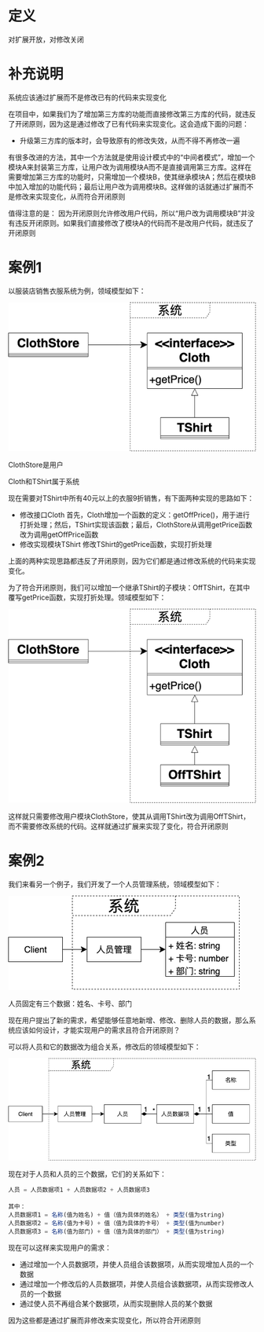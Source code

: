 # 定义

对扩展开放，对修改关闭


# 补充说明

系统应该通过扩展而不是修改已有的代码来实现变化


在项目中，如果我们为了增加第三方库的功能而直接修改第三方库的代码，就违反了开闭原则，因为这是通过修改了已有代码来实现变化。这会造成下面的问题：

- 升级第三方库的版本时，会导致原有的修改失效，从而不得不再修改一遍

有很多改进的方法，其中一个方法就是使用设计模式中的“中间者模式”，增加一个模块A来封装第三方库，让用户改为调用模块A而不是直接调用第三方库。这样在需要增加第三方库的功能时，只需增加一个模块B，使其继承模块A；然后在模块B中加入增加的功能代码；最后让用户改为调用模块B。这样做的话就通过扩展而不是修改来实现变化，从而符合开闭原则

值得注意的是：
因为开闭原则允许修改用户代码，所以“用户改为调用模块B”并没有违反开闭原则。如果我们直接修改了模块A的代码而不是改用户代码，就违反了开闭原则


# 案例1

以服装店销售衣服系统为例，领域模型如下：

![案例1的领域模型图](./1-1.png)

ClothStore是用户

Cloth和TShirt属于系统

现在需要对TShirt中所有40元以上的衣服9折销售，有下面两种实现的思路如下：

<!-- - 修改用户模块ClothStore
在卖衣服时通过判断价格来打对应的折扣 -->
- 修改接口Cloth
首先，Cloth增加一个函数的定义：getOffPrice()，用于进行打折处理；然后，TShirt实现该函数；最后，ClothStore从调用getPrice函数改为调用getOffPrice函数
- 修改实现模块TShirt
修改TShirt的getPrice函数，实现打折处理

上面的两种实现思路都违反了开闭原则，因为它们都是通过修改系统的代码来实现变化。

为了符合开闭原则，我们可以增加一个继承TShirt的子模块：OffTShirt，在其中覆写getPrice函数，实现打折处理。领域模型如下：

![案例1重构后的领域模型图](./1-2.png)

这样就只需要修改用户模块ClothStore，使其从调用TShirt改为调用OffTShirt，而不需要修改系统的代码。这样就通过扩展来实现了变化，符合开闭原则


# 案例2


我们来看另一个例子，我们开发了一个人员管理系统，领域模型如下：

![案例2的领域模型图](./2-1.png)

人员固定有三个数据：姓名、卡号、部门

现在用户提出了新的需求，希望能够任意地新增、修改、删除人员的数据，那么系统应该如何设计，才能实现用户的需求且符合开闭原则？

可以将人员和它的数据改为组合关系，修改后的领域模型如下：

![案例2重构后的领域模型图](./2-2.png)

现在对于人员和人员的三个数据，它们的关系如下：
```ts
人员 = 人员数据项1 + 人员数据项2 + 人员数据项3

其中：
人员数据项1 = 名称(值为姓名) + 值（值为具体的姓名） + 类型(值为string)
人员数据项2 = 名称(值为卡号) + 值（值为具体的卡号） + 类型(值为number)
人员数据项3 = 名称(值为部门) + 值（值为具体的部门） + 类型(值为string)
```

现在可以这样来实现用户的需求：

- 通过增加一个人员数据项，并使人员组合该数据项，从而实现增加人员的一个数据
- 通过增加一个修改后的人员数据项，并使人员组合该数据项，从而实现修改人员的一个数据
- 通过使人员不再组合某个数据项，从而实现删除人员的某个数据

因为这些都是通过扩展而非修改来实现变化，所以符合开闭原则